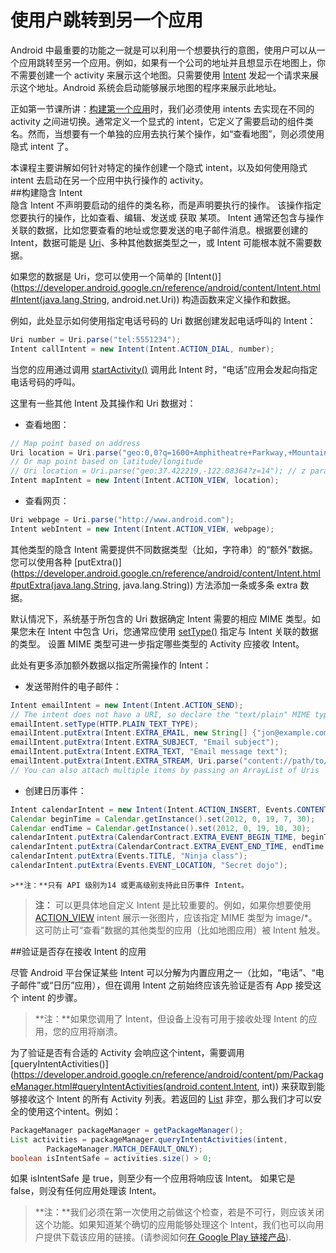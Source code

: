# 使用户跳转到另一个应用

Android 中最重要的功能之一就是可以利用一个想要执行的意图，使用户可以从一个应用跳转至另一个应用。例如，如果有一个公司的地址并且想显示在地图上，你不需要创建一个 activity 来展示这个地图。只需要使用 [Intent](https://developer.android.google.cn/reference/android/content/Intent.html) 发起一个请求来展示这个地址。Android 系统会启动能够展示地图的程序来展示此地址。    

正如第一节课所讲：[构建第一个应用](https://developer.android.google.cn/training/basics/firstapp/index.html)时，我们必须使用 intents 去实现在不同的 activity 之间进切换。通常定义一个显式的 intent，它定义了需要启动的组件类名。然而，当想要有一个单独的应用去执行某个操作，如“查看地图”，则必须使用隐式 intent 了。    

本课程主要讲解如何针对特定的操作创建一个隐式 intent，以及如何使用隐式intent 去启动在另一个应用中执行操作的 activity。    
##构建隐含 Intent    
隐含 Intent 不声明要启动的组件的类名称，而是声明要执行的操作。 该操作指定您要执行的操作，比如查看、编辑、发送或 获取 某项。 Intent 通常还包含与操作关联的数据，比如您要查看的地址或您要发送的电子邮件消息。根据要创建的 Intent，数据可能是 [Uri](https://developer.android.google.cn/reference/android/net/Uri.html)、多种其他数据类型之一，或 Intent 可能根本就不需要数据。

如果您的数据是 Uri，您可以使用一个简单的 [Intent()](https://developer.android.google.cn/reference/android/content/Intent.html#Intent(java.lang.String, android.net.Uri)) 构造函数来定义操作和数据。

例如，此处显示如何使用指定电话号码的 Uri 数据创建发起电话呼叫的 Intent：
```java
Uri number = Uri.parse("tel:5551234");
Intent callIntent = new Intent(Intent.ACTION_DIAL, number);
```
当您的应用通过调用 [startActivity()](https://developer.android.google.cn/reference/android/app/Activity.html#startActivity(android.content.Intent)) 调用此 Intent 时，“电话”应用会发起向指定电话号码的呼叫。

这里有一些其他 Intent 及其操作和 Uri 数据对：

* 查看地图：
```java
// Map point based on address
Uri location = Uri.parse("geo:0,0?q=1600+Amphitheatre+Parkway,+Mountain+View,+California");
// Or map point based on latitude/longitude
// Uri location = Uri.parse("geo:37.422219,-122.08364?z=14"); // z param is zoom level
Intent mapIntent = new Intent(Intent.ACTION_VIEW, location);
```
* 查看网页：
```java
Uri webpage = Uri.parse("http://www.android.com");
Intent webIntent = new Intent(Intent.ACTION_VIEW, webpage);
```
其他类型的隐含 Intent 需要提供不同数据类型（比如，字符串）的“额外”数据。 您可以使用各种 [putExtra()](https://developer.android.google.cn/reference/android/content/Intent.html#putExtra(java.lang.String, java.lang.String)) 方法添加一条或多条 extra 数据。

默认情况下，系统基于所包含的 Uri 数据确定 Intent 需要的相应 MIME 类型。如果您未在 Intent 中包含 Uri，您通常应使用 [setType()](https://developer.android.google.cn/reference/android/content/Intent.html#setType(java.lang.String)) 指定与 Intent 关联的数据的类型。 设置 MIME 类型可进一步指定哪些类型的 Activity 应接收 Intent。

此处有更多添加额外数据以指定所需操作的 Intent：   
 
* 发送带附件的电子邮件：
```java
Intent emailIntent = new Intent(Intent.ACTION_SEND);
// The intent does not have a URI, so declare the "text/plain" MIME type
emailIntent.setType(HTTP.PLAIN_TEXT_TYPE);
emailIntent.putExtra(Intent.EXTRA_EMAIL, new String[] {"jon@example.com"}); // recipients
emailIntent.putExtra(Intent.EXTRA_SUBJECT, "Email subject");
emailIntent.putExtra(Intent.EXTRA_TEXT, "Email message text");
emailIntent.putExtra(Intent.EXTRA_STREAM, Uri.parse("content://path/to/email/attachment"));
// You can also attach multiple items by passing an ArrayList of Uris
```
* 创建日历事件：
```java
Intent calendarIntent = new Intent(Intent.ACTION_INSERT, Events.CONTENT_URI);
Calendar beginTime = Calendar.getInstance().set(2012, 0, 19, 7, 30);
Calendar endTime = Calendar.getInstance().set(2012, 0, 19, 10, 30);
calendarIntent.putExtra(CalendarContract.EXTRA_EVENT_BEGIN_TIME, beginTime.getTimeInMillis());
calendarIntent.putExtra(CalendarContract.EXTRA_EVENT_END_TIME, endTime.getTimeInMillis());
calendarIntent.putExtra(Events.TITLE, "Ninja class");
calendarIntent.putExtra(Events.EVENT_LOCATION, "Secret dojo");
```

    >**注：**只有 API 级别为14 或更高级别支持此日历事件 Intent。
    
>**注：** 可以更具体地自定义 Intent 是比较重要的。例如，如果你想要使用[ACTION_VIEW](https://developer.android.google.cn/reference/android/content/Intent.html#ACTION_VIEW) intent 展示一张图片，应该指定 MIME 类型为 image/*。这可防止可“查看”数据的其他类型的应用（比如地图应用）被 Intent 触发。

##验证是否存在接收 Intent 的应用

尽管 Android 平台保证某些 Intent 可以分解为内置应用之一（比如，“电话”、“电子邮件”或“日历”应用），但在调用 Intent 之前始终应该先验证是否有 App 接受这个 intent 的步骤。
>**注：**如果您调用了 Intent，但设备上没有可用于接收处理 Intent 的应用，您的应用将崩溃。

为了验证是否有合适的 Activity 会响应这个intent，需要调用 [queryIntentActivities()](https://developer.android.google.cn/reference/android/content/pm/PackageManager.html#queryIntentActivities(android.content.Intent, int)) 来获取到能够接收这个 Intent 的所有 Activity 列表。若返回的 [List](https://developer.android.google.cn/reference/java/util/List.html) 非空，那么我们才可以安全的使用这个intent。例如：

```java
PackageManager packageManager = getPackageManager();
List activities = packageManager.queryIntentActivities(intent,
        PackageManager.MATCH_DEFAULT_ONLY);
boolean isIntentSafe = activities.size() > 0;
```

如果 isIntentSafe 是 true，则至少有一个应用将响应该 Intent。 如果它是 false，则没有任何应用处理该 Intent。
>**注：**我们必须在第一次使用之前做这个检查，若是不可行，则应该关闭这个功能。如果知道某个确切的应用能够处理这个 Intent，我们也可以向用户提供下载该应用的链接。(请参阅如何[在 Google Play 链接产品](https://developer.android.google.cn/distribute/tools/promote/linking.html)).


